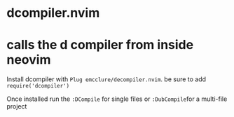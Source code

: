# dcompiler.nvim
calls the d compiler from inside neovim
===
Install dcompiler with `Plug emcclure/decompiler.nvim`. be sure to add `require('dcompiler')`

Once installed run the `:DCompile` for single files or `:DubCompile`for a multi-file project
